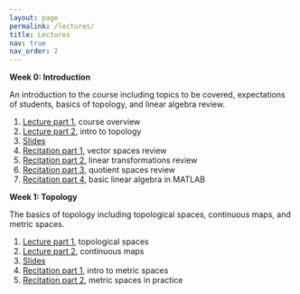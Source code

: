 ```yaml
---
layout: page
permalink: /lectures/
title: Lectures
nav: true
nav_order: 2
---
```

**Week 0: Introduction**

An introduction to the course including topics to be covered, expectations of students, basics of topology, and linear algebra review.

1. [Lecture part 1](https://youtu.be/ErUih7uJaZg), course overview
2. [Lecture part 2](https://youtu.be/rga-Y9IRy1s), intro to topology
3. [Slides](https://github.com/TDA-and-Neuro/tda-and-neuro.github.io/blob/master/lec0.pdf)
4. [Recitation part 1](https://youtu.be/EVdyZB-u13U), vector spaces review
5. [Recitation part 2](https://youtu.be/yAF3JQjTfxs), linear transformations review
6. [Recitation part 3](https://youtu.be/lMPyVhYWbW0), quotient spaces review
7. [Recitation part 4](https://youtu.be/IkSVOSWo2bc), basic linear algebra in MATLAB

**Week 1: Topology**

The basics of topology including topological spaces, continuous maps, and metric spaces.

1. [Lecture part 1](https://youtu.be/yaxsRzRs87c), topological spaces
2. [Lecture part 2](https://youtu.be/K_3ZN9V5CI8), continuous maps
3. [Slides](https://github.com/TDA-and-Neuro/tda-and-neuro.github.io/blob/master/lec1.pdf)
4. [Recitation part 1](https://youtu.be/IjAIQo_rc5E), intro to metric spaces
5. [Recitation part 2](https://youtu.be/LndONFc99pQ), metric spaces in practice

<!-- **Week 2: Simplicial Complexes**

Simplicial complexes, simplicial maps, filtrations, and computations.

1. [Lecture part 1](https://youtu.be/jR5OR05xYDY), simplicial complexes
2. [Lecture part 2](https://youtu.be/3YdbBVeBN3c), simplicial maps
3. [Lecture part 3](https://youtu.be/_-lE35xgV4o), Rips and Cech complexes
4. [Slides][lec2.pdf]
5. [Recitation part 1](https://youtu.be/nvpN_w4pK3E), simplicial complexes and examples
6. [Recitation part 2](https://youtu.be/nvpN_w4pK3E), intro to JavaPlex and simplicial complexes in MATLAB

**Week 3: Simplicial Homology**

The theory and computation of simplicial homology.

1. [Lecture part 1](https://youtu.be/jYckBwhAYFs), simplicial homology
2. [Lecture part 2](https://youtu.be/XJvkc3FAUNw), betti numbers
3. [Lecture part 3](https://youtu.be/8qQwDGHfbIE), computing homology
1. [Recitation part 1](https://youtu.be/6_rQQY62Cxo), review and examples
2. [Recitation part 2](https://youtu.be/7P8Tg1T28EA), homology with different coefficients
3. [Recitation part 3](https://youtu.be/CkiolQfFBf4), simplicial homology in JavaPlex

**Week 4: Persistent Homology**

1. [Lecture part 1](https://youtu.be/7uPD5QtbSYI), persistent homology
2. [Lecture part 2](https://youtu.be/mbBsLek0b2o), the persistence algorithm
3. [Recitation part 1](https://youtu.be/__GA7GQdK0A)
4. [Recitation part 2](https://youtu.be/6JkzmMipnqc)

**Week 5: Speeding Up Persistent Homology**

1. [Lecture part 1](https://youtu.be/piriuaiBE1M), speeding up persistent homology
2. [Lecture part 2](https://youtu.be/6kQSG_qchIU), subsampling
3. [Recitation part 1](https://youtu.be/3iNh-skAHgg)
4. [Recitation part 2](https://youtu.be/eAPS4EVgCTM)

**Week 6: Theoretical Foundations of Persistent Homology**

1. [Recitation part 1](https://youtu.be/Q-5ruUQ8cQI)
2. [Recitation part 2](https://youtu.be/dlMj9k9QWsk)

**Week 7: Extensions of Persistent Homology**

1. [Recitation part 1](https://youtu.be/5mPJqLDhHBo)
2. [Recitation part 2](https://youtu.be/7qi_TMDYk8M)
3. [Recitation part 3](https://youtu.be/I1DBGED1fvE) -->
